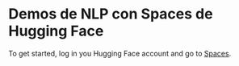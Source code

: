 # Demos de NLP con Spaces de Hugging Face

To get started, log in you Hugging Face account and go to [Spaces](https://huggingface.co/spaces).
